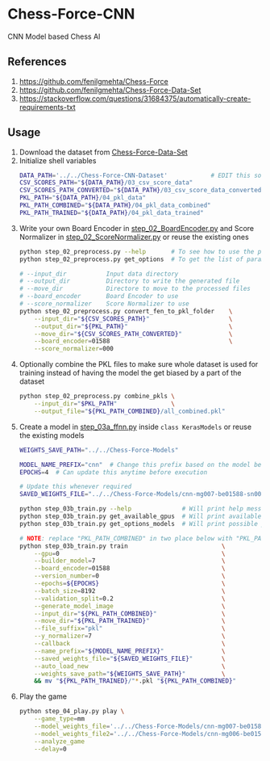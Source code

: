 # Chess-Force-CNN
CNN Model based Chess AI

## References
1. https://github.com/fenilgmehta/Chess-Force
2. https://github.com/fenilgmehta/Chess-Force-Data-Set
3. https://stackoverflow.com/questions/31684375/automatically-create-requirements-txt

## Usage
1. Download the dataset from [Chess-Force-Data-Set](https://github.com/fenilgmehta/Chess-Force-Data-Set)
2. Initialize shell variables
   ```sh
   DATA_PATH='../../Chess-Force-CNN-Dataset'            # EDIT this so that it points to the directory used for storing all the CSV data files used for training/testing/playing
   CSV_SCORES_PATH="${DATA_PATH}/03_csv_score_data"
   CSV_SCORES_PATH_CONVERTED="${DATA_PATH}/03_csv_score_data_converted"
   PKL_PATH="${DATA_PATH}/04_pkl_data"
   PKL_PATH_COMBINED="${DATA_PATH}/04_pkl_data_combined"
   PKL_PATH_TRAINED="${DATA_PATH}/04_pkl_data_trained"
   ```
3. Write your own Board Encoder in [step_02_BoardEncoder.py](./code/step_02_BoardEncoder.py) and Score Normalizer in [step_02_ScoreNormalizer.py](./code/step_02_ScoreNormalizer.py) or reuse the existing ones
   ```sh
   python step_02_preprocess.py --help       # To see how to use the preprocessing module
   python step_02_preprocess.py get_options  # To get the list of parameter you can use for "--board_encoder" and "--score_normalizer"

   # --input_dir           Input data directory
   # --output_dir          Directory to write the generated file
   # --move_dir            Directore to move to the processed files
   # --board_encoder       Board Encoder to use
   # --score_normalizer    Score Normalizer to use
   python step_02_preprocess.py convert_fen_to_pkl_folder    \
       --input_dir="${CSV_SCORES_PATH}"                      \
       --output_dir="${PKL_PATH}"                            \
       --move_dir="${CSV_SCORES_PATH_CONVERTED}"             \
       --board_encoder=01588                                 \
       --score_normalizer=000
   ```
4. Optionally combine the PKL files to make sure whole dataset is used for training instead of having the model the get biased by a part of the dataset
   ```sh
   python step_02_preprocess.py combine_pkls \
       --input_dir="$PKL_PATH"               \
       --output_file="${PKL_PATH_COMBINED}/all_combined.pkl"
   ```
5. Create a model in [step_03a_ffnn.py](./code/step_03a_ffnn.py) inside `class KerasModels` or reuse the existing models
   ```sh
   WEIGHTS_SAVE_PATH="../../Chess-Force-Models"
   
   MODEL_NAME_PREFIX="cnn"  # Change this prefix based on the model being used
   EPOCHS=4  # Can update this anytime before execution
   
   # Update this whenever required
   SAVED_WEIGHTS_FILE="../../Chess-Force-Models/cnn-mg007-be01588-sn000-ep00008-weight-v001.h5"
   
   python step_03b_train.py --help              # Will print help message
   python step_03b_train.py get_available_gpus  # Will print available GPU's
   python step_03b_train.py get_options_models  # Will print possible parameters for "--builder_model" argument

   # NOTE: replace "PKL_PATH_COMBINED" in two place below with "PKL_PATH" if step 4 was NOT performed
   python step_03b_train.py train                          \
       --gpu=0                                             \
       --builder_model=7                                   \
       --board_encoder=01588                               \
       --version_number=0                                  \
       --epochs=${EPOCHS}                                  \
       --batch_size=8192                                   \
       --validation_split=0.2                              \
       --generate_model_image                              \
       --input_dir="${PKL_PATH_COMBINED}"                  \
       --move_dir="${PKL_PATH_TRAINED}"                    \
       --file_suffix="pkl"                                 \
       --y_normalizer=7                                    \
       --callback                                          \
       --name_prefix="${MODEL_NAME_PREFIX}"                \
       --saved_weights_file="${SAVED_WEIGHTS_FILE}"        \
       --auto_load_new                                     \
       --weights_save_path="${WEIGHTS_SAVE_PATH}"          \
       && mv "${PKL_PATH_TRAINED}/"*.pkl "${PKL_PATH_COMBINED}"
   ```
6. Play the game
   ```sh
   python step_04_play.py play \
       --game_type=mm                                                                                  \
       --model_weights_file='../../Chess-Force-Models/cnn-mg007-be01588-sn000-ep00012-weight-v001.h5'  \
       --model_weights_file2='../../Chess-Force-Models/cnn-mg006-be01588-sn000-ep00024-weight-v001.h5' \
       --analyze_game                                                                                  \
       --delay=0
   ```
